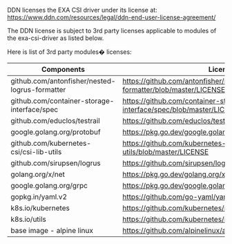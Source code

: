 DDN licenses the EXA CSI driver under its license at:  https://www.ddn.com/resources/legal/ddn-end-user-license-agreement/

The DDN license is subject to 3rd party licenses applicable to modules of the exa-csi-driver as listed below. 

 

Here is list of 3rd party modules� licenses:

|Components |License Link|
|--- |--- |
|github.com/antonfisher/nested-logrus-formatter|https://github.com/antonfisher/nested-logrus-formatter/blob/master/LICENSE|
|github.com/container-storage-interface/spec|https://github.com/container-storage-interface/spec/blob/master/LICENSE|
|github.com/educlos/testrail|https://github.com/educlos/testrail/blob/master/LICENSE|
|google.golang.org/protobuf|https://pkg.go.dev/google.golang.org/protobuf?tab=licenses|
|github.com/kubernetes-csi/csi-lib-utils|https://github.com/kubernetes-csi/csi-lib-utils/blob/master/LICENSE|
|github.com/sirupsen/logrus|https://github.com/sirupsen/logrus/blob/master/LICENSE|
|golang.org/x/net|https://pkg.go.dev/golang.org/x/net?tab=licenses|
|google.golang.org/grpc|https://pkg.go.dev/google.golang.org/grpc?tab=licenses|
|gopkg.in/yaml.v2|https://github.com/go-yaml/yaml/blob/v3/LICENSE|
|k8s.io/kubernetes|https://github.com/kubernetes/registry.k8s.io/blob/main/LICENSE|
|k8s.io/utils|https://github.com/kubernetes/registry.k8s.io/blob/main/LICENSE|
|base image - alpine linux|https://github.com/alpinelinux/alpine-wiki/blob/master/LICENSE|
